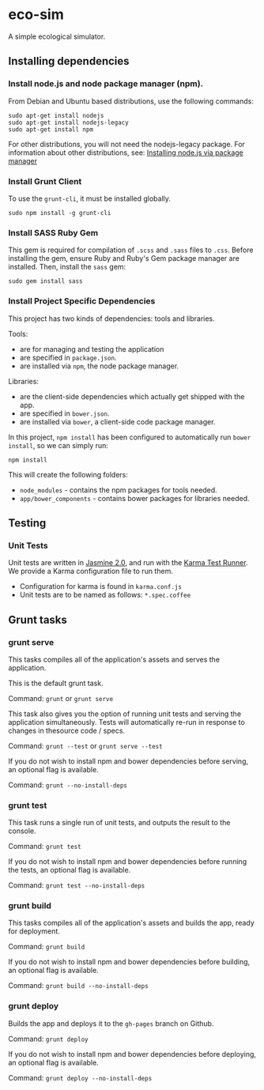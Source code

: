 # eco-sim

A simple ecological simulator.

## Installing dependencies


### Install node.js and node package manager (npm).

From Debian and Ubuntu based distributions, use the following commands:

```
sudo apt-get install nodejs
sudo apt-get install nodejs-legacy
sudo apt-get install npm
```

For other distributions, you will not need the nodejs-legacy package. For information about other distributions, see:
[Installing node.js via package manager](https://github.com/joyent/node/wiki/Installing-Node.js-via-package-manager)


### Install Grunt Client

To use the `grunt-cli`, it must be installed globally.

```
sudo npm install -g grunt-cli
```


### Install SASS Ruby Gem

This gem is required for compilation of `.scss` and `.sass` files to `.css`. Before installing the gem, ensure Ruby and Ruby's Gem package manager are installed. Then, install the `sass` gem:

```
sudo gem install sass
```


### Install Project Specific Dependencies

This project has two kinds of dependencies: tools and libraries.

Tools:

*  are for managing and testing the application
*  are specified in `package.json`.
*  are installed via `npm`, the node package manager.

Libraries:

*  are the client-side dependencies which actually get shipped with the app.
*  are specified in `bower.json`.
*  are installed via `bower`, a client-side code package manager.

In this project, `npm install` has been configured to automatically run `bower install`, so we can simply run:

```
npm install
```

This will create the following folders:

* `node_modules` - contains the npm packages for tools needed.
* `app/bower_components` - contains bower packages for libraries needed.



## Testing


### Unit Tests

Unit tests are written in [Jasmine 2.0](http://jasmine.github.io/), and run with the [Karma Test Runner](http://karma-runner.github.io/0.12/index.html). We provide a Karma configuration file to run them.

* Configuration for karma is found in `karma.conf.js`
* Unit tests are to be named as follows: `*.spec.coffee`



## Grunt tasks


### grunt serve

This tasks compiles all of the application's assets and serves the application.

This is the default grunt task.

Command: `grunt` or `grunt serve`

This task also gives you the option of running unit tests and serving the application simultaneously. Tests will automatically re-run in response to changes in thesource code / specs.

Command: `grunt --test` or `grunt serve --test`

If you do not wish to install npm and bower dependencies before serving, an optional flag is available.

Command: `grunt --no-install-deps`


### grunt test

This task runs a single run of unit tests, and outputs the result to the console.

Command: `grunt test`

If you do not wish to install npm and bower dependencies before running the tests, an optional flag is available.

Command: `grunt test --no-install-deps`


### grunt build

This tasks compiles all of the application's assets and builds the app, ready for deployment.

Command: `grunt build`

If you do not wish to install npm and bower dependencies before building, an optional flag is available.

Command: `grunt build --no-install-deps`


### grunt deploy

Builds the app and deploys it to the `gh-pages` branch on Github.

Command: `grunt deploy`

If you do not wish to install npm and bower dependencies before deploying, an optional flag is available.

Command: `grunt deploy --no-install-deps`
